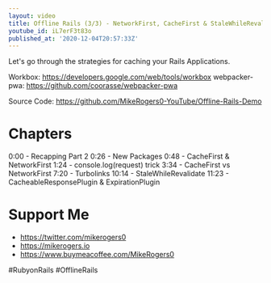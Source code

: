 ```yaml
---
layout: video
title: Offline Rails (3/3) - NetworkFirst, CacheFirst & StaleWhileRevalidate
youtube_id: iL7erF3t83o
published_at: '2020-12-04T20:57:33Z'
---
```

Let's go through the strategies for caching your Rails Applications.

Workbox: https://developers.google.com/web/tools/workbox
webpacker-pwa: https://github.com/coorasse/webpacker-pwa

Source Code: https://github.com/MikeRogers0-YouTube/Offline-Rails-Demo

# Chapters

0:00 - Recapping Part 2
0:26 - New Packages
0:48 - CacheFirst & NetworkFirst
1:24 - console.log(request) trick
3:34 - CacheFirst vs NetworkFirst
7:20 - Turbolinks
10:14 - StaleWhileRevalidate
11:23 - CacheableResponsePlugin & ExpirationPlugin

# Support Me

- https://twitter.com/mikerogers0
- https://mikerogers.io
- https://www.buymeacoffee.com/MikeRogers0

#RubyonRails
#OfflineRails
